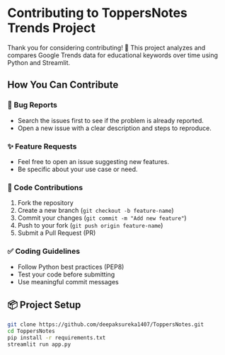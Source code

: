 # Contributing to ToppersNotes Trends Project

Thank you for considering contributing! 🙌 This project analyzes and compares Google Trends data for educational keywords over time using Python and Streamlit.

## How You Can Contribute

### 🐛 Bug Reports
- Search the issues first to see if the problem is already reported.
- Open a new issue with a clear description and steps to reproduce.

### ✨ Feature Requests
- Feel free to open an issue suggesting new features.
- Be specific about your use case or need.

### 🧠 Code Contributions
1. Fork the repository
2. Create a new branch (`git checkout -b feature-name`)
3. Commit your changes (`git commit -m "Add new feature"`)
4. Push to your fork (`git push origin feature-name`)
5. Submit a Pull Request (PR)

### ✅ Coding Guidelines
- Follow Python best practices (PEP8)
- Test your code before submitting
- Use meaningful commit messages

## 📦 Project Setup

```bash
git clone https://github.com/deepaksureka1407/ToppersNotes.git
cd ToppersNotes
pip install -r requirements.txt
streamlit run app.py

